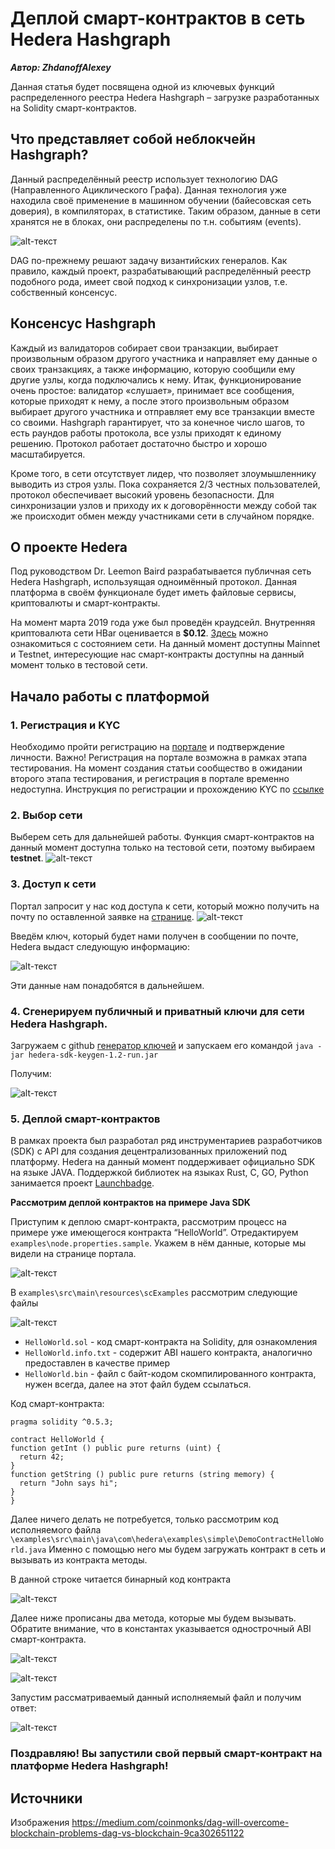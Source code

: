 # Деплой смарт-контрактов в сеть Hedera Hashgraph
___Автор: ZhdanoffAlexey___

Данная статья будет посвящена одной из ключевых функций распределенного реестра Hedera Hashgraph – загрузке разработанных на Solidity смарт-контрактов.

## Что представляет собой неблокчейн Hashgraph?

Данный распределённый реестр использует технологию DAG (Направленного Ациклического Графа). Данная технология уже находила своё применение в машинном обучении (байесовская сеть доверия), в компиляторах, в статистике. 
Таким образом, данные в сети хранятся не в блоках, они распределены по т.н. событиям (events). 

![alt-текст](https://github.com/ZhdanoffAlexey/hederaHashgraphArticleRU/blob/master/img/1.png)
      

DAG по-прежнему решают задачу византийских генералов. Как правило, каждый проект, разрабатывающий распределённый реестр подобного рода, имеет свой подход к синхронизации узлов, т.е. собственный консенсус. 

## Консенсус Hashgraph

Каждый из валидаторов собирает свои транзакции, выбирает произвольным образом другого участника и направляет ему данные о своих транзакциях, а также информацию, которую сообщили ему другие узлы, когда подключались к нему.
Итак, функционирование очень простое: валидатор «слушает», принимает все сообщения, которые приходят к нему, а после этого произвольным образом выбирает другого участника и отправляет ему все транзакции вместе со своими.
Hashgraph гарантирует, что за конечное число шагов, то есть раундов работы протокола, все узлы приходят к единому решению. Протокол работает достаточно быстро и хорошо масштабируется.

Кроме того, в сети отсутствует лидер, что позволяет злоумышленнику выводить из строя узлы. Пока сохраняется 2/3 честных пользователей, протокол обеспечивает высокий уровень безопасности.
Для синхронизации узлов и приходу их к договорённости между собой так же происходит обмен между участниками сети в случайном порядке.

## О проекте Hedera

Под руководством Dr. Leemon Baird разрабатывается публичная сеть Hedera Hashgraph, используящая одноимённый протокол. Данная платформа в своём функционале будет иметь файловые сервисы, криптовалюты и смарт-контракты. 

На момент марта 2019 года уже был проведён краудсейл. Внутренняя криптовалюта сети HBar оценивается в  __$0.12__. [Здесь](https://hash-hash.info/) можно ознакомиться с состоянием сети. 
На данный момент доступны Mainnet и Testnet, интересующие нас смарт-контракты доступны на данный момент только в тестовой сети.

## Начало работы с платформой

### 1. Регистрация и KYC
Необходимо пройти регистрацию на [портале](https://portal.hedera.com/) и подтверждение личности. Важно! Регистрация на портале возможна в рамках этапа тестирования.  На момент создания статьи сообщество в ожидании второго этапа тестирования, и регистрация в портале временно недоступна.
Инструкция по регистрации и прохождению KYC по [ссылке](https://www.youtube.com/watch?time_continue=261&v=1pJRNOde9Vw)

### 2. Выбор сети
Выберем сеть для дальнейшей работы. Функция смарт-контрактов на данный момент доступна только на тестовой сети, поэтому выбираем __testnet__.
![alt-текст](https://github.com/ZhdanoffAlexey/hederaHashgraphArticleRU/blob/master/img/2.png)

### 3. Доступ к сети
Портал запросит у нас код доступа к сети, который можно получить на почту по оставленной заявке на [странице](https://learn.hedera.com/HederaTestnetAccess). 
![alt-текст](https://github.com/ZhdanoffAlexey/hederaHashgraphArticleRU/blob/master/img/3.png)

Введём ключ, который будет нами получен в сообщении по почте, Hedera выдаст следующую информацию:

![alt-текст](https://github.com/ZhdanoffAlexey/hederaHashgraphArticleRU/blob/master/img/5.png)

Эти данные нам понадобятся в дальнейшем.

### 4. Сгенерируем публичный и приватный ключи для сети Hedera Hashgraph.
Загружаем с github [генератор ключей](https://github.com/hashgraph/hedera-keygen-java) и запускаем его командой
```java -jar hedera-sdk-keygen-1.2-run.jar```

Получим:

![alt-текст](https://github.com/ZhdanoffAlexey/hederaHashgraphArticleRU/blob/master/img/6.png)



### 5. Деплой смарт-контрактов
В рамках проекта был разработал ряд инструментариев разработчиков (SDK) с API для создания децентрализованных приложений под платформу. Hedera на данный момент поддерживает официально SDK на языке JAVA. Поддержкой библиотек на языках Rust, C, GO, Python занимается проект [Launchbadge](https://github.com/launchbadge/hedera-sdk-rust). 

__Рассмотрим деплой контрактов на примере Java SDK__

Приступим к деплою смарт-контракта, рассмотрим процесс на примере уже имеющегося контракта “HelloWorld”.
Отредактируем `examples\node.properties.sample`. Укажем в нём данные, которые мы видели на странице портала.

![alt-текст](https://github.com/ZhdanoffAlexey/hederaHashgraphArticleRU/blob/master/img/7.png)

В `examples\src\main\resources\scExamples` рассмотрим следующие файлы 

![alt-текст](https://github.com/ZhdanoffAlexey/hederaHashgraphArticleRU/blob/master/img/8.png)

- `HelloWorld.sol` - код смарт-контракта на Solidity, для ознакомления
- `HelloWorld.info.txt` - содержит ABI нашего контракта, аналогично предоставлен в качестве пример
- `HelloWorld.bin` - файл с байт-кодом скомпилированного контракта, нужен всегда, далее на этот файл будем ссылаться.

Код смарт-контракта: 
```
pragma solidity ^0.5.3;

contract HelloWorld {
function getInt () public pure returns (uint) {
  return 42;
}
function getString () public pure returns (string memory) {
  return "John says hi";
}
}
```

Далее ничего делать не потребуется, только рассмотрим код исполняемого файла `\examples\src\main\java\com\hedera\examples\simple\DemoContractHelloWorld.java`
Именно с помощью него мы будем загружать контракт в сеть и вызывать из контракта методы.

В данной строке читается бинарный код контракта

![alt-текст](https://github.com/ZhdanoffAlexey/hederaHashgraphArticleRU/blob/master/img/9.png)

Далее ниже прописаны два метода, которые мы будем вызывать.  Обратите внимание, что в константах указывается однострочный ABI смарт-контракта.

![alt-текст](https://github.com/ZhdanoffAlexey/hederaHashgraphArticleRU/blob/master/img/10.png)

![alt-текст](https://github.com/ZhdanoffAlexey/hederaHashgraphArticleRU/blob/master/img/11.png)

Запустим рассматриваемый данный исполняемый файл и получим ответ:

![alt-текст](https://github.com/ZhdanoffAlexey/hederaHashgraphArticleRU/blob/master/img/12.png)

### Поздравляю! Вы запустили свой первый смарт-контракт на платформе Hedera Hashgraph!

## Источники

Изображения
https://medium.com/coinmonks/dag-will-overcome-blockchain-problems-dag-vs-blockchain-9ca302651122
